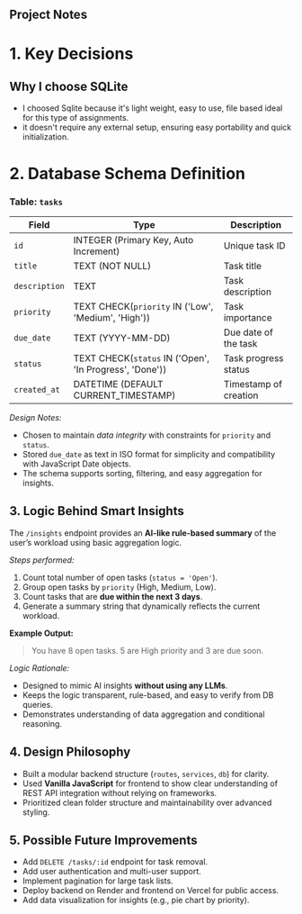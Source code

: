 ## Project Notes 

# 1. Key Decisions

## Why I choose SQLite
- I choosed Sqlite because it's light weight, easy to use, file based ideal for this type of assignments.
- it doesn't require any external setup, ensuring easy portability and quick initialization.

# 2. Database Schema Definition

### Table: `tasks`
| Field | Type | Description |
|--------|------|-------------|
| `id` | INTEGER (Primary Key, Auto Increment) | Unique task ID |
| `title` | TEXT (NOT NULL) | Task title |
| `description` | TEXT | Task description |
| `priority` | TEXT CHECK(`priority` IN ('Low', 'Medium', 'High')) | Task importance |
| `due_date` | TEXT (YYYY-MM-DD) | Due date of the task |
| `status` | TEXT CHECK(`status` IN ('Open', 'In Progress', 'Done')) | Task progress status |
| `created_at` | DATETIME (DEFAULT CURRENT_TIMESTAMP) | Timestamp of creation |

*Design Notes:*
- Chosen to maintain *data integrity* with constraints for `priority` and `status`.
- Stored `due_date` as text in ISO format for simplicity and compatibility with JavaScript Date objects.
- The schema supports sorting, filtering, and easy aggregation for insights.

## 3. Logic Behind Smart Insights

The `/insights` endpoint provides an **AI-like rule-based summary** of the user’s workload using basic aggregation logic.

*Steps performed:*
1. Count total number of open tasks (`status = 'Open'`).
2. Group open tasks by `priority` (High, Medium, Low).
3. Count tasks that are **due within the next 3 days**.
4. Generate a summary string that dynamically reflects the current workload.

**Example Output:**
> You have 8 open tasks. 5 are High priority and 3 are due soon.

*Logic Rationale:*
- Designed to mimic AI insights **without using any LLMs**.
- Keeps the logic transparent, rule-based, and easy to verify from DB queries.
- Demonstrates understanding of data aggregation and conditional reasoning.

## 4. Design Philosophy
- Built a modular backend structure (`routes`, `services`, `db`) for clarity.
- Used **Vanilla JavaScript** for frontend to show clear understanding of REST API integration without relying on frameworks.
- Prioritized clean folder structure and maintainability over advanced styling.

## 5. Possible Future Improvements
- Add `DELETE /tasks/:id` endpoint for task removal.
- Add user authentication and multi-user support.
- Implement pagination for large task lists.
- Deploy backend on Render and frontend on Vercel for public access.
- Add data visualization for insights (e.g., pie chart by priority).